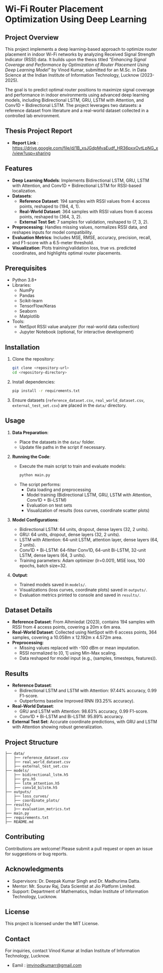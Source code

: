 
# Wi-Fi Router Placement Optimization Using Deep Learning

## Project Overview
This project implements a deep learning-based approach to optimize router placement in indoor Wi-Fi networks by analyzing Received Signal Strength Indicator (RSSI) data. It builds upon the thesis titled *"Enhancing Signal Coverage and Performance by Optimization of Router Placement Using Deep Learning Model"* by Vinod Kumar, submitted for an M.Sc. in Data Science at the Indian Institute of Information Technology, Lucknow (2023-2025).

The goal is to predict optimal router positions to maximize signal coverage and performance in indoor environments using advanced deep learning models, including Bidirectional LSTM, GRU, LSTM with Attention, and Conv1D + Bidirectional LSTM. The project leverages two datasets: a reference dataset from literature and a real-world dataset collected in a controlled lab environment.

## Thesis Project Report
- **Report Link** : https://drive.google.com/file/d/1B_xsJGdpMvaEudf_HR36pxxOvtLpNG_x/view?usp=sharing

## Features
- **Deep Learning Models**: Implements Bidirectional LSTM, GRU, LSTM with Attention, and Conv1D + Bidirectional LSTM for RSSI-based localization.
- **Datasets**:
  - **Reference Dataset**: 194 samples with RSSI values from 4 access points, reshaped to (194, 4, 1).
  - **Real-World Dataset**: 364 samples with RSSI values from 6 access points, reshaped to (364, 3, 2).
  - **External Test Set**: 7 samples for validation, reshaped to (7, 3, 2).
- **Preprocessing**: Handles missing values, normalizes RSSI data, and reshapes inputs for model compatibility.
- **Evaluation Metrics**: Includes MSE, RMSE, accuracy, precision, recall, and F1-score with a 6.5-meter threshold.
- **Visualization**: Plots training/validation loss, true vs. predicted coordinates, and highlights optimal router placements.

## Prerequisites
- Python 3.8+
- Libraries:
  - NumPy
  - Pandas
  - Scikit-learn
  - TensorFlow/Keras
  - Seaborn
  - Matplotlib
- Tools:
  - NetSpot RSSI value analyzer (for real-world data collection)
  - Jupyter Notebook (optional, for interactive development)

## Installation
1. Clone the repository:
   ```bash
   git clone <repository-url>
   cd <repository-directory>
   ```
2. Install dependencies:
   ```bash
   pip install -r requirements.txt
   ```
3. Ensure datasets (`reference_dataset.csv`, `real_world_dataset.csv`, `external_test_set.csv`) are placed in the `data/` directory.

## Usage
1. **Data Preparation**:
   - Place the datasets in the `data/` folder.
   - Update file paths in the script if necessary.

2. **Running the Code**:
   - Execute the main script to train and evaluate models:
     ```bash
     python main.py
     ```
   - The script performs:
     - Data loading and preprocessing
     - Model training (Bidirectional LSTM, GRU, LSTM with Attention, Conv1D + Bi-LSTM)
     - Evaluation on test sets
     - Visualization of results (loss curves, coordinate scatter plots)

3. **Model Configurations**:
   - Bidirectional LSTM: 64 units, dropout, dense layers (32, 2 units).
   - GRU: 64 units, dropout, dense layers (32, 2 units).
   - LSTM with Attention: 64-unit LSTM, attention layer, dense layers (64, 2 units).
   - Conv1D + Bi-LSTM: 64-filter Conv1D, 64-unit Bi-LSTM, 32-unit LSTM, dense layers (64, 3 units).
   - Training parameters: Adam optimizer (lr=0.001), MSE loss, 100 epochs, batch size=32.

4. **Output**:
   - Trained models saved in `models/`.
   - Visualizations (loss curves, coordinate plots) saved in `outputs/`.
   - Evaluation metrics printed to console and saved in `results/`.

## Dataset Details
- **Reference Dataset**: From Alhmiedat (2023), contains 194 samples with RSSI from 4 access points, covering a 20m x 6m area.
- **Real-World Dataset**: Collected using NetSpot with 6 access points, 364 samples, covering a 10.058m x 12.192m x 4.572m area.
- **Preprocessing**:
  - Missing values replaced with -100 dBm or mean imputation.
  - RSSI normalized to [0, 1] using Min-Max scaling.
  - Data reshaped for model input (e.g., (samples, timesteps, features)).

## Results
- **Reference Dataset**:
  - Bidirectional LSTM and LSTM with Attention: 97.44% accuracy, 0.99 F1-score.
  - Outperforms baseline Improved RNN (93.25% accuracy).
- **Real-World Dataset**:
  - GRU and LSTM with Attention: 98.63% accuracy, 0.99 F1-score.
  - Conv1D + Bi-LSTM and Bi-LSTM: 95.89% accuracy.
- **External Test Set**: Accurate coordinate predictions, with GRU and LSTM with Attention showing robust generalization.

## Project Structure
```
├── data/
│   ├── reference_dataset.csv
│   ├── real_world_dataset.csv
│   ├── external_test_set.csv
├── models/
│   ├── bidirectional_lstm.h5
│   ├── gru.h5
│   ├── lstm_attention.h5
│   ├── conv1d_bilstm.h5
├── outputs/
│   ├── loss_curves/
│   ├── coordinate_plots/
├── results/
│   ├── evaluation_metrics.txt
├── main.py
├── requirements.txt
├── README.md
```

## Contributing
Contributions are welcome! Please submit a pull request or open an issue for suggestions or bug reports.

## Acknowledgments
- Supervisors: Dr. Deepak Kumar Singh and Dr. Madhurima Datta.
- Mentor: Mr. Sourav Raj, Data Scientist at Jio Platform Limited.
- Support: Department of Mathematics, Indian Institute of Information Technology, Lucknow.

## License
This project is licensed under the MIT License.

## Contact
For inquiries, contact Vinod Kumar  at Indian Institute of Information Technology, Lucknow.
- Eamil : imvinodkumarr@gmail.com
